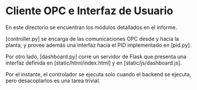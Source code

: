 # Cliente OPC e Interfaz de Usuario

En este directorio se encuentran los módulos detallados en el informe. 

[controller.py] se encarga de las comunicaciones OPC desde y hacia la planta, y provee además una interfaz hacia el PID implementado en [pid.py].

Por otro lado, [dashboard.py] corre un servidor de Flask que presenta una interfaz definida en [static/html/index.html] y en [static/js/dashboard.js].

Por el instante, el controlador se ejecuta solo cuando el backend se ejecuta, pero desacoplarlos es una tarea trivial.